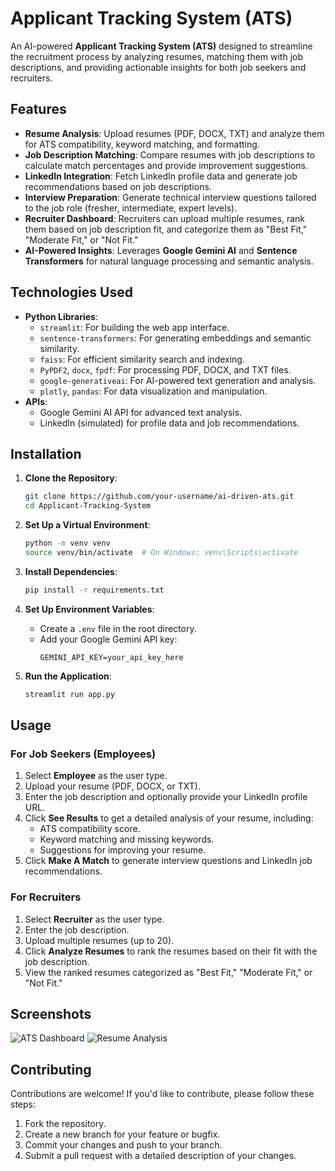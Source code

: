 # Applicant Tracking System (ATS)

An AI-powered **Applicant Tracking System (ATS)** designed to streamline the recruitment process by analyzing resumes, matching them with job descriptions, and providing actionable insights for both job seekers and recruiters.

## Features

- **Resume Analysis**: Upload resumes (PDF, DOCX, TXT) and analyze them for ATS compatibility, keyword matching, and formatting.
- **Job Description Matching**: Compare resumes with job descriptions to calculate match percentages and provide improvement suggestions.
- **LinkedIn Integration**: Fetch LinkedIn profile data and generate job recommendations based on job descriptions.
- **Interview Preparation**: Generate technical interview questions tailored to the job role (fresher, intermediate, expert levels).
- **Recruiter Dashboard**: Recruiters can upload multiple resumes, rank them based on job description fit, and categorize them as "Best Fit," "Moderate Fit," or "Not Fit."
- **AI-Powered Insights**: Leverages **Google Gemini AI** and **Sentence Transformers** for natural language processing and semantic analysis.

## Technologies Used

- **Python Libraries**:
  - `streamlit`: For building the web app interface.
  - `sentence-transformers`: For generating embeddings and semantic similarity.
  - `faiss`: For efficient similarity search and indexing.
  - `PyPDF2`, `docx`, `fpdf`: For processing PDF, DOCX, and TXT files.
  - `google-generativeai`: For AI-powered text generation and analysis.
  - `plotly`, `pandas`: For data visualization and manipulation.
- **APIs**:
  - Google Gemini AI API for advanced text analysis.
  - LinkedIn (simulated) for profile data and job recommendations.

## Installation

1. **Clone the Repository**:
   ```bash
   git clone https://github.com/your-username/ai-driven-ats.git
   cd Applicant-Tracking-System
   ```

2. **Set Up a Virtual Environment**:
   ```bash
   python -m venv venv
   source venv/bin/activate  # On Windows: venv\Scripts\activate
   ```

3. **Install Dependencies**:
   ```bash
   pip install -r requirements.txt
   ```

4. **Set Up Environment Variables**:
   - Create a `.env` file in the root directory.
   - Add your Google Gemini API key:
     ```plaintext
     GEMINI_API_KEY=your_api_key_here
     ```

5. **Run the Application**:
   ```bash
   streamlit run app.py
   ```

## Usage

### For Job Seekers (Employees)
1. Select **Employee** as the user type.
2. Upload your resume (PDF, DOCX, or TXT).
3. Enter the job description and optionally provide your LinkedIn profile URL.
4. Click **See Results** to get a detailed analysis of your resume, including:
   - ATS compatibility score.
   - Keyword matching and missing keywords.
   - Suggestions for improving your resume.
5. Click **Make A Match** to generate interview questions and LinkedIn job recommendations.

### For Recruiters
1. Select **Recruiter** as the user type.
2. Enter the job description.
3. Upload multiple resumes (up to 20).
4. Click **Analyze Resumes** to rank the resumes based on their fit with the job description.
5. View the ranked resumes categorized as "Best Fit," "Moderate Fit," or "Not Fit."

## Screenshots

![ATS Dashboard](https://via.placeholder.com/800x400.png?text=ATS+Dashboard)
![Resume Analysis](https://via.placeholder.com/800x400.png?text=Resume+Analysis)

## Contributing

Contributions are welcome! If you'd like to contribute, please follow these steps:
1. Fork the repository.
2. Create a new branch for your feature or bugfix.
3. Commit your changes and push to your branch.
4. Submit a pull request with a detailed description of your changes.




